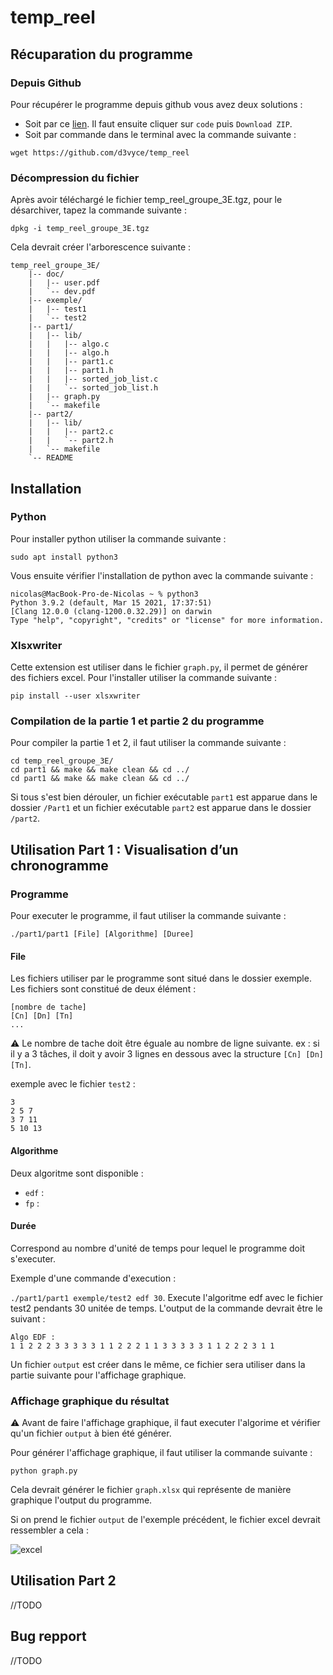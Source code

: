 # temp_reel

## Récuparation du programme
### Depuis Github
Pour récupérer le programme depuis github vous avez deux solutions :
- Soit par ce [lien](https://github.com/d3vyce/temp_reel). Il faut ensuite cliquer sur ```code``` puis ```Download ZIP```.
- Soit par commande dans le terminal avec la commande suivante :
```
wget https://github.com/d3vyce/temp_reel
```

### Décompression du fichier
Après avoir téléchargé le fichier temp_reel_groupe_3E.tgz, pour le désarchiver, tapez la commande suivante :
```
dpkg -i temp_reel_groupe_3E.tgz
```
Cela devrait créer l'arborescence suivante :
```
temp_reel_groupe_3E/
	|-- doc/
	|   |-- user.pdf
	|   `-- dev.pdf
    |-- exemple/
	|   |-- test1
	|   `-- test2
	|-- part1/
	|   |-- lib/
	|   |   |-- algo.c
	|   |   |-- algo.h
	|   |   |-- part1.c
	|   |   |-- part1.h
	|   |   |-- sorted_job_list.c
	|   |   `-- sorted_job_list.h
	|   |-- graph.py	
	|   `-- makefile
	|-- part2/
	|   |-- lib/
	|   |   |-- part2.c
	|   |   `-- part2.h	
	|   `-- makefile
	`-- README
```

## Installation
### Python
Pour installer python utiliser la commande suivante :
```
sudo apt install python3
```
Vous ensuite vérifier l'installation de python avec la commande suivante :
```
nicolas@MacBook-Pro-de-Nicolas ~ % python3         
Python 3.9.2 (default, Mar 15 2021, 17:37:51) 
[Clang 12.0.0 (clang-1200.0.32.29)] on darwin
Type "help", "copyright", "credits" or "license" for more information.
```

### Xlsxwriter
Cette extension est utiliser dans le fichier ```graph.py```, il permet de générer des fichiers excel. Pour l'installer utiliser la commande suivante :
```
pip install --user xlsxwriter
```

### Compilation de la partie 1 et partie 2 du programme
Pour compiler la partie 1 et 2, il faut utiliser la commande suivante :
```
cd temp_reel_groupe_3E/
cd part1 && make && make clean && cd ../
cd part1 && make && make clean && cd ../
```

Si tous s'est bien dérouler, un fichier exécutable  ```part1``` est apparue dans le dossier ```/Part1``` et un fichier exécutable ```part2``` est apparue dans le dossier ```/part2```.

## Utilisation Part 1 : Visualisation d’un chronogramme
### Programme
Pour executer le programme, il faut utiliser la commande suivante :
```
./part1/part1 [File] [Algorithme] [Duree]
```

#### File
Les fichiers utiliser par le programme sont situé dans le dossier exemple. Les fichiers sont constitué de deux élément :

```
[nombre de tache]
[Cn] [Dn] [Tn]
...
```
:warning: Le nombre de tache doit être éguale au nombre de ligne suivante. 
ex : si il y a 3 tâches, il doit y avoir 3 lignes en dessous avec la structure `[Cn] [Dn] [Tn]`.


exemple avec le fichier `test2` :

```
3
2 5 7
3 7 11
5 10 13
```

#### Algorithme
Deux algoritme sont disponible :
- `edf` : 
- `fp` :

#### Durée
Correspond au nombre d'unité de temps pour lequel le programme doit s'executer.


Exemple d'une commande d'execution :

`./part1/part1 exemple/test2 edf 30`. Execute l'algoritme edf avec le fichier test2 pendants 30 unitée de temps.
L'output de la commande devrait être le suivant :
```
Algo EDF :
1 1 2 2 2 3 3 3 3 3 1 1 2 2 2 1 1 3 3 3 3 3 1 1 2 2 2 3 1 1 
```
Un fichier `output` est créer dans le même, ce fichier sera utiliser dans la partie suivante pour l'affichage graphique.


### Affichage graphique du résultat

:warning: Avant de faire l'affichage graphique, il faut executer l'algorime et vérifier qu'un fichier `output` à bien été générer.



Pour générer l'affichage graphique, il faut utiliser la commande suivante :
```
python graph.py
```
Cela devrait générer le fichier `graph.xlsx` qui représente de manière graphique l'output du programme.


Si on prend le fichier `output` de l'exemple précédent, le fichier excel devrait ressembler a cela :

![excel](https://nsa40.casimages.com/img/2021/03/21/210321020248858282.png)


## Utilisation Part 2
//TODO

## Bug repport
//TODO
